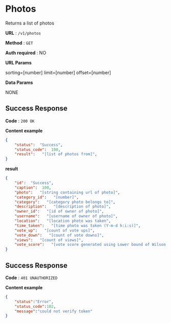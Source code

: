 # Photos

Returns a list of photos

**URL** : `/v1/photos`

**Method** : `GET`

**Auth required** : NO

**URL Params**

sorting=[number]
limit=[number]
offset=[number]

**Data Params**

NONE

## Success Response

**Code** : `200 OK`

**Content example**

```json
{
    "status":  "Success",
    "status_code":  100,
    "result":   "[list of photos from]",
}
```
**result**
```json
{
    "id":  "Success",
    "caption":  100,
    "photo":   "[string containing url of photo]",
    "category_id":   "[number]",
    "category":   "[category photo belongs to]",
    "description":   "[description of photo]",
    "owner_id":   "[id of owner of photo]",
    "username":   "[username of owner of photo]",
    "location":   "[location photo was taken",
    "time_taken":   "[time photo was taken (Y-m-d h:i:s)]",
    "vote_up":   "[count of vote ups]",
    "vote_down":   "[count of vote downs]",
    "views":   "[count of views]",
    "vote_score":   "[vote score generated using Lower bound of Wilson score confidence interval for a Bernoulli parameter]",
}
```

## Success Response

**Code** : `401 UNAUTHORIZED`

**Content example**

```json
{
    "status":"Error",
    "status_code":102,
    "message":"could not verify token"
}
```